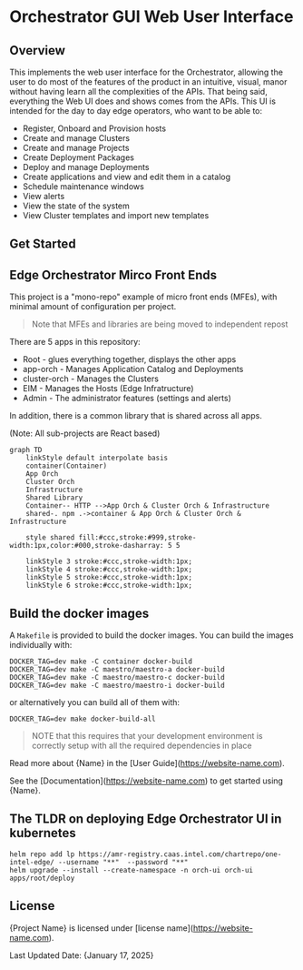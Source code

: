 # Orchestrator GUI Web User Interface

## Overview

This implements the web user interface for the Orchestrator, allowing the user to do most of the features of the product in an intuitive, visual, manor without having learn all the complexities of the APIs.  That being said, everything the Web UI does and shows comes from the APIs.  This UI is intended for the day to day edge operators, who want to be able to:
- Register, Onboard and Provision hosts
- Create and manage Clusters
- Create and manage Projects
- Create Deployment Packages
- Deploy and manage Deployments
- Create applications and view and edit them in a catalog
- Schedule maintenance windows
- View alerts
- View the state of the system
- View Cluster templates and import new templates

## Get Started

## Edge Orchestrator Mirco Front Ends

This project is a "mono-repo" example of micro front ends (MFEs), with minimal amount of configuration per project.

> Note that MFEs and libraries are being moved to independent repost

There are 5 apps in this repository:

- Root - glues everything together, displays the other apps
- app-orch - Manages Application Catalog and Deployments
- cluster-orch - Manages the Clusters
- EIM - Manages the Hosts (Edge Infratructure)
- Admin - The administrator features (settings and alerts)

In addition, there is a common library that is shared across all apps.

(Note: All sub-projects are React based)

```mermaid
graph TD
    linkStyle default interpolate basis
    container(Container)
    App Orch
    Cluster Orch
    Infrastructure
    Shared Library
    Container-- HTTP -->App Orch & Cluster Orch & Infrastructure
    shared-. npm .->container & App Orch & Cluster Orch & Infrastructure

    style shared fill:#ccc,stroke:#999,stroke-width:1px,color:#000,stroke-dasharray: 5 5

    linkStyle 3 stroke:#ccc,stroke-width:1px;
    linkStyle 4 stroke:#ccc,stroke-width:1px;
    linkStyle 5 stroke:#ccc,stroke-width:1px;
    linkStyle 6 stroke:#ccc,stroke-width:1px;
```
## Build the docker images

A `Makefile` is provided to build the docker images.
You can build the images individually with:

```shell
DOCKER_TAG=dev make -C container docker-build
DOCKER_TAG=dev make -C maestro/maestro-a docker-build
DOCKER_TAG=dev make -C maestro/maestro-c docker-build
DOCKER_TAG=dev make -C maestro/maestro-i docker-build
```

or alternatively you can build all of them with:

```shell
DOCKER_TAG=dev make docker-build-all
```

> NOTE that this requires that your development environment is correctly setup with all the required dependencies in place


Read more about {Name} in the \[User
Guide\](<https://website-name.com>).


See the \[Documentation\](<https://website-name.com>) to get started
using {Name}.

## The TLDR on deploying Edge Orchestrator UI in kubernetes

```shell
helm repo add lp https://amr-registry.caas.intel.com/chartrepo/one-intel-edge/ --username "**"  --password "**"
helm upgrade --install --create-namespace -n orch-ui orch-ui apps/root/deploy
```

## License

{Project Name} is licensed under \[license
name\](https://website-name.com).

Last Updated Date: {January 17, 2025}
